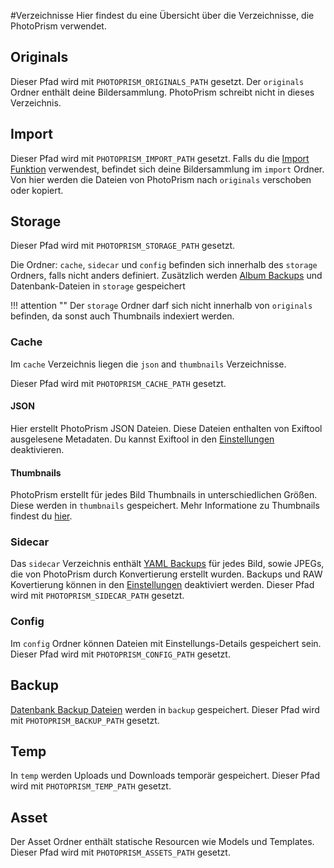 #Verzeichnisse
Hier findest du eine Übersicht über die Verzeichnisse, die PhotoPrism verwendet.

## Originals
Dieser Pfad wird mit `PHOTOPRISM_ORIGINALS_PATH` gesetzt.
Der `originals` Ordner enthält deine  Bildersammlung. PhotoPrism schreibt nicht in dieses Verzeichnis.

## Import
Dieser Pfad wird mit `PHOTOPRISM_IMPORT_PATH` gesetzt.
Falls du die [Import Funktion](../library/import-vs-index.md) verwendest, befindet sich deine Bildersammlung im `import` Ordner. Von hier werden die Dateien von
PhotoPrism nach `originals` verschoben oder kopiert.

## Storage
Dieser Pfad wird mit `PHOTOPRISM_STORAGE_PATH` gesetzt.

Die Ordner: `cache`, `sidecar` und `config` befinden sich innerhalb des `storage` Ordners, falls nicht anders definiert.
Zusätzlich werden [Album Backups](export.md#album-backups) und Datenbank-Dateien in `storage` gespeichert

!!! attention ""
    Der `storage` Ordner darf sich nicht innerhalb von `originals` befinden, da sonst auch Thumbnails indexiert werden.

### Cache
Im `cache` Verzeichnis liegen die `json` and `thumbnails` Verzeichnisse.

Dieser Pfad wird mit `PHOTOPRISM_CACHE_PATH` gesetzt.

#### JSON
Hier erstellt PhotoPrism JSON Dateien. Diese Dateien enthalten von Exiftool ausgelesene Metadaten.
Du kannst Exiftool in den [Einstellungen](../settings/advanced.md) deaktivieren.

#### Thumbnails
PhotoPrism erstellt für jedes Bild Thumbnails in unterschiedlichen Größen. Diese werden in `thumbnails` gespeichert.
Mehr Informatione zu Thumbnails findest du [hier](../settings/advanced.md#images).

### Sidecar
Das `sidecar` Verzeichnis enthält [YAML Backups](export.md#bild-backups) für jedes Bild, sowie JPEGs, die von PhotoPrism durch Konvertierung erstellt wurden.
Backups und RAW Kovertierung können in den [Einstellungen](../settings/advanced.md) deaktiviert werden.
Dieser Pfad wird mit `PHOTOPRISM_SIDECAR_PATH` gesetzt.

### Config
Im `config` Ordner können Dateien mit Einstellungs-Details gespeichert sein.
Dieser Pfad wird mit `PHOTOPRISM_CONFIG_PATH` gesetzt.

## Backup
[Datenbank Backup Dateien](https://docs.photoprism.app/getting-started/advanced/backups/) werden in `backup` gespeichert.
Dieser Pfad wird mit `PHOTOPRISM_BACKUP_PATH` gesetzt.

## Temp
In `temp` werden Uploads und Downloads temporär gespeichert.
Dieser Pfad wird mit `PHOTOPRISM_TEMP_PATH` gesetzt.


## Asset
Der Asset Ordner enthält statische Resourcen wie Models und Templates.
Dieser Pfad wird mit `PHOTOPRISM_ASSETS_PATH` gesetzt.

